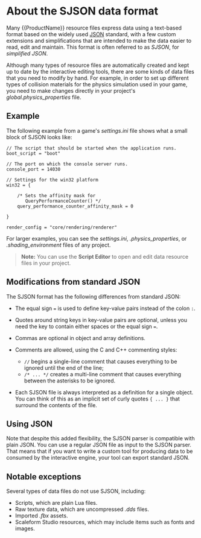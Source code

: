 # About the SJSON data format

Many {{ProductName}} resource files express data using a text-based format based on the widely used [JSON](http://www.json.org/) standard, with a few custom extensions and simplifications that are intended to make the data easier to read, edit and maintain. This format is often referred to as *SJSON*, for *simplified JSON*.

Although many types of resource files are automatically created and kept up to date by the interactive editing tools, there are some kinds of data files that you need to modify by hand. For example, in order to set up different types of collision materials for the physics simulation used in your game, you need to make changes directly in your project's *global.physics_properties* file.

## Example

The following example from a game's *settings.ini* file shows what a small block of SJSON looks like:

~~~{sjson}
// The script that should be started when the application runs.
boot_script = "boot"

// The port on which the console server runs.
console_port = 14030

// Settings for the win32 platform
win32 = {

    /* Sets the affinity mask for
       QueryPerformanceCounter() */
    query_performance_counter_affinity_mask = 0

}

render_config = "core/rendering/renderer"
~~~

For larger examples, you can see the *settings.ini*, *.physics_properties*, or *.shading_environment* files of any project.

>**Note:** You can use the **Script Editor** to open and edit data resource files in your project.

## Modifications from standard JSON

The SJSON format has the following differences from standard JSON:

*	The equal sign `=` is used to define key-value pairs instead of the colon `:`.
*	Quotes around string keys in key-value pairs are optional, unless you need the key to contain either spaces or the equal sign `=`.
*	Commas are optional in object and array definitions.
*	Comments are allowed, using the C and C++ commenting styles:

	*	`//` begins a single-line comment that causes everything to be ignored until the end of the line;
	*	`/* ... */` creates a multi-line comment that causes everything between the asterisks to be ignored.
*	Each SJSON file is always interpreted as a definition for a single object. You can think of this as an implicit set of curly quotes `{ ... }` that surround the contents of the file.

## Using JSON

Note that despite this added flexibility, the SJSON parser is compatible with plain JSON. You can use a regular JSON file as input to the SJSON parser. That means that if you want to write a custom tool for producing data to be consumed by the interactive engine, your tool can export standard JSON.

## Notable exceptions

Several types of data files do not use SJSON, including:

*	Scripts, which are plain Lua files.
*	Raw texture data, which are uncompressed *.dds* files.
*	Imported *.fbx* assets.
*	Scaleform Studio resources, which may include items such as fonts and images.

